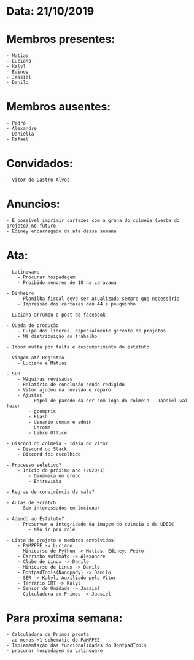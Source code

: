 # Data: 21/10/2019

# Membros presentes:
	- Matias
	- Luciano
	- Kalyl
	- Ediney
	- Jaasiel
	- Danilo

# Membros ausentes:
	- Pedro
	- Alexandre
	- Daniella	
	- Rafael

# Convidados:
	- Vitor de Castro Alves

# Anuncios:
	- É possível imprimir cartazes com a grana do colmeia (verba do projeto) no futuro
	- Ediney encarregado da ata dessa semana

# Ata:
	- Latinoware
		- Procurar hospedagem
		- Proibido menores de 18 na caravana

	- Dinheiro
		- Planilha fiscal deve ser atualizada sempre que necessária
		- Impressão dos cartazes deu 44 e pouquinho

	- Luciano arrumou o post do facebook

	- Queda de produção
		- Culpa dos líderes, especialmente gerente de projetos
		- Má distribuição do trabalho

	- Impor multa por falta e descumprimento do estatuto

	- Viagem até Registro
		- Luciano e Matias

	- SER
		- Máquinas revisadas
		- Relatório de conclusão sendo redigido
		- Vitor ajudou na revisão e reparo
		- Ajustes
			- Papel de parede da ser com logo do colmeia - Jaasiel vai fazer
			- gcompris
			- Flash
			- Usuario comum e admin
			- Chrome
			- Libre Office
	
	- Discord do colmeia - ideia do Vitor
		- Discord ou Slack
		- Discord foi escolhido

	- Processo seletivo?
		- Início do próximo ano (2020/1)
			- Dinâmica em grupo
			- Entrevista

	- Regras de convivência da sala?

	- Aulas de Scratch
		- Sem interessados em lecionar
	
	- Adendo ao Estatuto?
		- Preservar a integridade da imagem do colmeia e da UDESC
			- Não ir pra rolê  
	
	- Lista de projeto e membros envolvidos:
    	- PaMPPPE -> Luciano
    	- Minicurso de Python -> Matias, Ediney, Pedro
    	- Carrinho autômato -> Alexandre
    	- Clube de Linux -> Danilo
    	- Minicurso de Linux -> Danilo
    	- DontpadTools(Nanopady) -> Danilo
    	- SER -> Kalyl, Auxiliado pelo Vitor
    	- Terrario CRT -> Kalyl
    	- Sensor de Umidade -> Jaasiel
    	- Calculadora de Primos -> Jaasiel

# Para proxima semana:
	- Calculadora de Primos pronta
	- ao menos +1 schematic do PaMPPEE
	- Implementação das funcionalidades do DontpadTools
	- procurar hospedagem da Latinoware